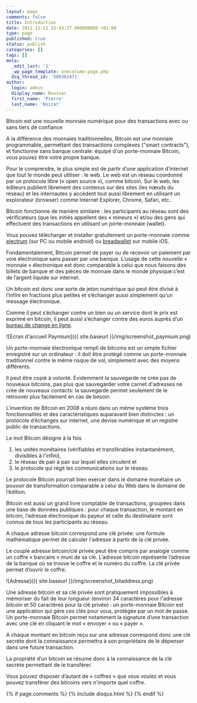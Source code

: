 ```yaml
---
layout: page
comments: false
title: Introduction
date: 2011-11-11 15:43:27.000000000 +01:00
type: page
published: true
status: publish
categories: []
tags: []
meta:
  _edit_last: '1'
  _wp_page_template: onecolumn-page.php
  dsq_thread_id: '506362471'
author:
  login: admin
  display_name: Boussac
  first_name: 'Pierre'
  last_name: 'Noizat'
---
```

Bitcoin est une nouvelle monnaie numérique pour des transactions avec ou sans tiers de confiance 

A la différence des monnaies traditionnelles, Bitcoin est une monnaie programmable, permettant des transactions complexes ("smart contracts"), et fonctionne sans banque centrale: équipé d'un porte-monnaie Bitcoin, vous pouvez être votre propre banque.

Pour le comprendre, le plus simple est de partir d’une application d’internet que tout le monde peut utiliser : le web. Le web est un réseau coordonné par un protocole libre (« open source »), comme bitcoin.
Sur le web, les éditeurs publient librement des contenus sur des sites (les nœuds du réseau) et les internautes y accèdent tout aussi librement en utilisant un explorateur (browser) comme Internet Explorer, Chrome, Safari, etc..

Bitcoin fonctionne de manière similaire : les participants au réseau sont des vérificateurs (que les initiés appellent des « mineurs ») et/ou des gens qui effectuent des transactions en utilisant un porte-monnaie (wallet).

Vous pouvez télécharger et installer gratuitement un porte-monnaie comme [electrum](https://electrum.org) (sur PC ou mobile android) ou [breadwallet](https://breadwallet.com) sur mobile iOS.

Fondamentalement, Bitcoin permet de payer ou de recevoir un paiement par voie électronique sans passer par une banque. L’usage de cette nouvelle « monnaie » électronique est donc comparable à celui que nous faisons des billets de banque et des pièces de monnaie dans le monde physique:c’est de l’argent liquide sur internet.

Un bitcoin est donc une sorte de jeton numérique qui peut être divisé à l’infini en fractions plus petites et s’échanger aussi simplement qu’un message électronique.

Comme il peut s’échanger contre un bien ou un service dont le prix est exprimé en bitcoin, il peut aussi s’échanger contre des euros auprès d’un [bureau de change en ligne](https://paymium.com).

![Ecran d'accueil Paymium]({{ site.baseurl }}/img/screenshot_paymium.png)

Un porte-monnaie électronique rempli de bitcoins est un simple fichier enregistré sur un ordinateur : il doit être protégé comme un porte-monnaie traditionnel contre le même risque de vol, simplement avec des moyens différents.

Il peut être copié à volonté. Evidemment la sauvegarde ne crée pas de nouveaux bitcoins, pas plus que sauvegarder votre carnet d'adresses ne crée de nouveaux contacts: la sauvegarde permet seulement de le retrouver plus facilement en cas de besoin.

L’invention de Bitcoin en 2008 a réuni dans un même système trois fonctionnalités et des caractéristiques auparavant bien distinctes : un protocole d’échanges sur internet, une devise numérique et un registre public de transactions.

Le mot Bitcoin désigne à la fois
1) les unités monétaires (vérifiables et transférables instantanément, divisibles à l'infini), 
2) le réseau de pair à pair sur lequel elles circulent et
3) le protocole qui régit les communications sur le réseau.

Le protocole Bitcoin pourrait bien exercer dans le domaine monétaire un pouvoir de transformation comparable à celui du Web dans le domaine de l’édition.

Bitcoin est aussi un grand livre comptable de transactions, groupées dans une base de données publiques : pour chaque transaction, le montant en bitcoin, l’adresse électronique du payeur et celle du destinataire sont connus de tous les participants au réseau.
	
A chaque adresse bitcoin correspond une clé privée: une formule mathématique permet de calculer l'adresse à partir de la clé privée.

Le couple adresse bitcoin/clé privée peut être compris par analogie comme un coffre « bancaire » muni de sa clé. L’adresse bitcoin représente l’adresse de la banque où se trouve le coffre et le numéro du coffre. La clé privée permet d’ouvrir le coffre.

![Adresse]({{ site.baseurl }}/img/screenshot_bitaddress.png)

Une adresse bitcoin et sa clé privée sont pratiquement impossibles à mémoriser du fait de leur longueur (environ 34 caractères pour l'adresse bitcoin et 50 caractères pour la clé privée) : un porte-monnaie Bitcoin est une application qui gère ces clés pour vous, protégée par un mot de passe. Un porte-monnaie Bitcoin permet notamment la signature d’une transaction avec une clé en cliquant le mot « envoyer » ou « payer ».

A chaque montant en bitcoin reçu sur une adresse correspond donc une clé secrète dont la connaissance permettra à son propriétaire de le dépenser dans une future transaction.

La propriété d’un bitcoin se résume donc à la connaissance de la clé secrète permettant de le transférer.

Vous pouvez disposer d’autant de « coffres » que vous voulez et vous pouvez transférer des bitcoins vers n'importe quel coffre.

{% if page.comments %}
	{% include disqus.html %}
{% endif %}

